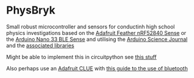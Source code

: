 # PhysBryk

Small robust microcontroller and sensors for conductinh high school physics investigations based on the [Adafruit Feather nRF52840 Sense](https://learn.adafruit.com/adafruit-feather-sense/overview) or the [Arduino Nano 33 BLE Sense](https://store.arduino.cc/usa/nano-33-ble-sense) and utilising the [Arduino Science Journal](https://science-journal.arduino.cc/) and the [associated libraries](https://github.com/arduino-libraries/Arduino_ScienceJournal)

Might be able to implement this in circuitpython see [this stuff](https://learn.adafruit.com/circuitpython-ble-wireless-morse-code-chat?view=all#overview)

Also perhaps use an [Adafruit CLUE](https://learn.adafruit.com/bluefruit-nrf52-feather-learning-guide/bluefruit-nrf52-api) with [this guide to the use of bluetooth](https://learn.adafruit.com/bluefruit-nrf52-feather-learning-guide/bluefruit-nrf52-api)
